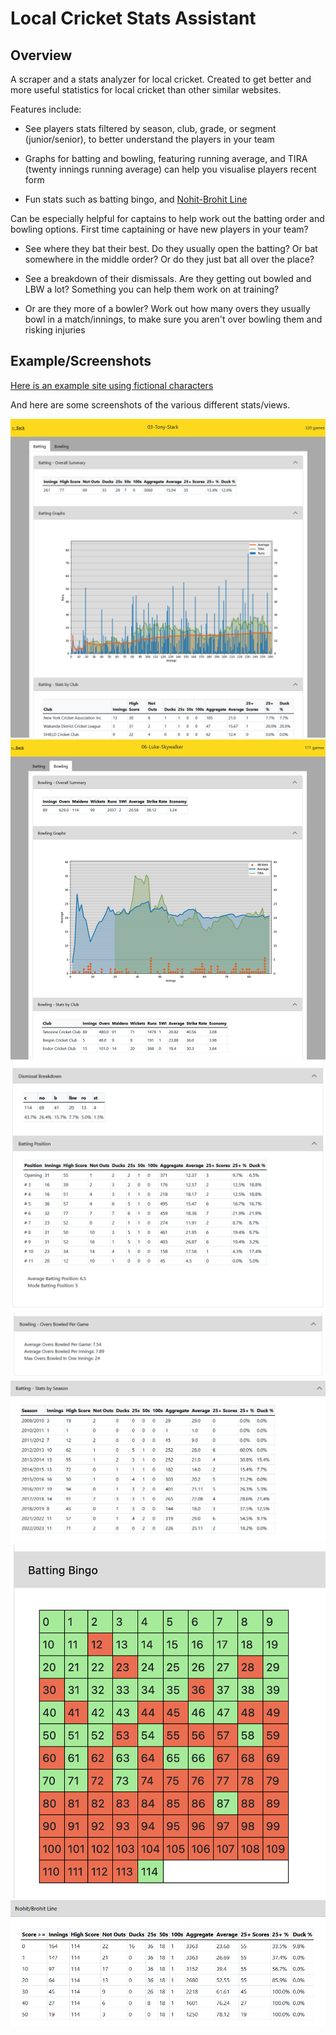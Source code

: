 # Local Cricket Stats Assistant

## Overview

A scraper and a stats analyzer for local cricket. Created to get better and more useful statistics for local cricket than other similar websites. 

Features include:

- See players stats filtered by season, club, grade, or segment (junior/senior), to better understand the players in your team

- Graphs for batting and bowling, featuring running average, and TIRA (twenty innings running average) can help you visualise players recent form

- Fun stats such as batting bingo, and [Nohit-Brohit Line](https://i.redd.it/ezgnsrztdaa11.png)

Can be especially helpful for captains to help work out the batting order and bowling options. First time captaining or have new players in your team?

- See where they bat their best. Do they usually open the batting? Or bat somewhere in the middle order? Or do they just bat all over the place?

- See a breakdown of their dismissals. Are they getting out bowled and LBW a lot? Something you can help them work on at training?

- Or are they more of a bowler? Work out how many overs they usually bowl in a match/innings, to make sure you aren't over bowling them and risking injuries

## Example/Screenshots

[Here is an example site using fictional characters](https://lcsa-demo.netlify.app/)

And here are some screenshots of the various different stats/views.

![Screenshot1](/Screenshots/LCSA-Screenshot1.png)
![Screenshot2](/Screenshots/LCSA-Screenshot2.png)
![Screenshot3](/Screenshots/LCSA-Screenshot3.png)
![Screenshot4](/Screenshots/LCSA-Screenshot4.png)
![Screenshot5](/Screenshots/LCSA-Screenshot5.png)
![Screenshot6](/Screenshots/LCSA-Screenshot6.png)
![Screenshot7](/Screenshots/LCSA-Screenshot7.png)
